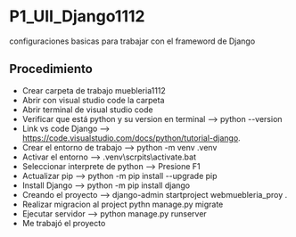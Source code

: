 # P1_UII_Django1112
configuraciones basicas para trabajar con el frameword de Django
## Procedimiento
- Crear carpeta de trabajo muebleria1112
- Abrir con visual studio code la carpeta
- Abrir terminal de visual studio code
- Verificar que está python y su version en terminal --> python --version
- Link  vs code Django --> https://code.visualstudio.com/docs/python/tutorial-django.
- Crear  el entorno de trabajo --> python -m venv .venv
- Activar el entorno --> .venv\scrpits\activate.bat
- Seleccionar interprete  de python --> Presione F1
- Actualizar pip --> python -m pip install --upgrade pip
- Install Django --> python -m pip install django
- Creando el proyecto --> django-admin startproject webmuebleria_proy .
- Realizar migracion al project pythn manage.py migrate
- Ejecutar servidor --> python manage.py runserver
- Me trabajó el proyecto
